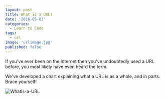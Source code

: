 ```yaml
---
layout: post
title: What is a URL?
date: '2016-05-03'
categories:
  - Learn to Code
tags:
  - url
image: 'urlimage.jpg'
published: false
---
```



If you've ever been on the Internet then you've undoubtedly used a URL before, you most likely have even heard the term.

We've developed a chart explaining what a URL is as a whole, and in parts. Brace yourself!

<!-- DEAD LINK -->
![WhatIs-a-URL](//www.austincodingacademy.com/wp-content/uploads/2016/05/WhatIs-a-URL-1.jpg)
